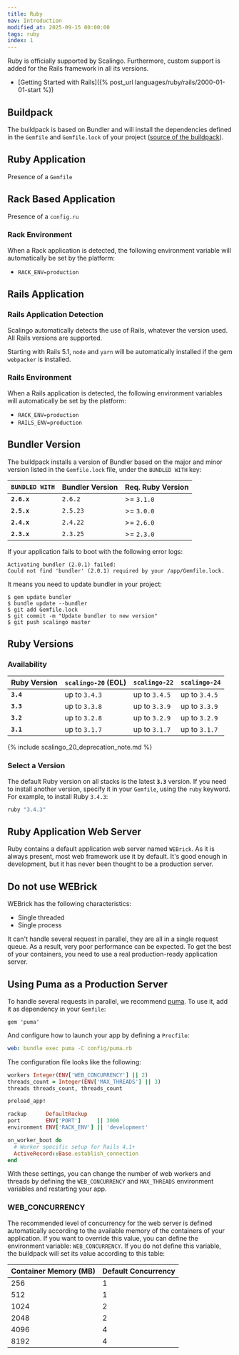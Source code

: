 ```yaml
---
title: Ruby
nav: Introduction
modified_at: 2025-09-15 00:00:00
tags: ruby
index: 1
---
```


Ruby is officially supported by Scalingo. Furthermore, custom support is added
for the Rails framework in all its versions.

* [Getting Started with Rails]({% post_url languages/ruby/rails/2000-01-01-start %})

## Buildpack

The buildpack is based on Bundler and will install the dependencies defined in
the `Gemfile` and `Gemfile.lock` of your project ([source of the
buildpack](https://github.com/Scalingo/ruby-buildpack)).

## Ruby Application

Presence of a `Gemfile`

## Rack Based Application

Presence of a `config.ru`

### Rack Environment

When a Rack application is detected, the following environment variable will
automatically be set by the platform:

* `RACK_ENV=production`

## Rails Application

### Rails Application Detection

Scalingo automatically detects the use of Rails, whatever the version used. All Rails versions are supported.

Starting with Rails 5.1, `node` and `yarn` will be automatically installed if the gem `webpacker` is installed.

### Rails Environment

When a Rails application is detected, the following environment variables will
automatically be set by the platform:

* `RACK_ENV=production`
* `RAILS_ENV=production`

## Bundler Version

The buildpack installs a version of Bundler based on the major and minor
version listed in the `Gemfile.lock` file, under the `BUNDLED WITH` key:

| `BUNDLED WITH` | Bundler Version | Req. Ruby Version |
| -------------- | --------------- | ----------------- |
| **`2.6.x`**    | `2.6.2`         | >= `3.1.0`        |
| **`2.5.x`**    | `2.5.23`        | >= `3.0.0`        |
| **`2.4.x`**    | `2.4.22`        | >= `2.6.0`        |
| **`2.3.x`**    | `2.3.25`        | >= `2.3.0`        |

If your application fails to boot with the following error logs:

```
Activating bundler (2.0.1) failed:
Could not find 'bundler' (2.0.1) required by your /app/Gemfile.lock.
```

It means you need to update bundler in your project:

```
$ gem update bundler
$ bundle update --bundler
$ git add Gemfile.lock
$ git commit -m "Update bundler to new version"
$ git push scalingo master
```

## Ruby Versions

### Availability

| Ruby Version | `scalingo-20` (EOL) | `scalingo-22`   | `scalingo-24`   |
| ------------ | ------------------- | --------------- | --------------- |
| **`3.4`**    | up to `3.4.3`       | up to `3.4.5`   | up to `3.4.5`   |
| **`3.3`**    | up to `3.3.8`       | up to `3.3.9`   | up to `3.3.9`   |
| **`3.2`**    | up to `3.2.8`       | up to `3.2.9`   | up to `3.2.9`   |
| **`3.1`**    | up to `3.1.7`       | up to `3.1.7`   | up to `3.1.7`   |

{% include scalingo_20_deprecation_note.md %}

### Select a Version

The default Ruby version on all stacks is the latest **`3.3`** version.
If you need to install another version, specify it in your `Gemfile`,
using the `ruby` keyword. For example, to install Ruby `3.4.3`:

```ruby
ruby "3.4.3"
```


## Ruby Application Web Server

Ruby contains a default application web server named `WEBrick`. As it is always
present, most web framework use it by default. It's good enough in development,
but it has never been thought to be a production server.

## Do not use WEBrick

WEBrick has the following characteristics:

* Single threaded
* Single process

It can't handle several request in parallel, they are all in a single request
queue. As a result, very poor performance can be expected. To get the best of
your containers, you need to use a real production-ready application server.

## Using Puma as a Production Server

To handle several requests in parallel, we recommend [puma](https://puma.io).
To use it, add it as dependency in your `Gemfile`:

```text
gem 'puma'
```

And configure how to launch your app by defining a `Procfile`:

```yaml
web: bundle exec puma -C config/puma.rb
```

The configuration file looks like the following:

```ruby
workers Integer(ENV['WEB_CONCURRENCY'] || 2)
threads_count = Integer(ENV['MAX_THREADS'] || 3)
threads threads_count, threads_count

preload_app!

rackup      DefaultRackup
port        ENV['PORT']     || 3000
environment ENV['RACK_ENV'] || 'development'

on_worker_boot do
  # Worker specific setup for Rails 4.1+
  ActiveRecord::Base.establish_connection
end
```

With these settings, you can change the number of web workers and threads by defining
the `WEB_CONCURRENCY` and `MAX_THREADS` environment variables and restarting your app.

### WEB_CONCURRENCY

The recommended level of concurrency for the web server is defined automatically according
to the available memory of the containers of your application. If you want to override
this value, you can define the environment variable: `WEB_CONCURRENCY`.
If you do not define this variable, the buildpack will set its value according to this table:

| Container Memory (MB) | Default Concurrency |
|-----------------------|---------------------|
| 256                   | 1                   |
| 512                   | 1                   |
| 1024                  | 2                   |
| 2048                  | 2                   |
| 4096                  | 4                   |
| 8192                  | 4                   |
